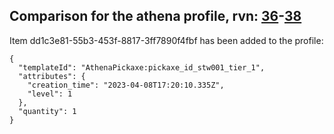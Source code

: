 ## Comparison for the athena profile, rvn: [36](https://github.com/PRO100KatYT/FortniteProfileRevisions/tree/main/profiles/athena/36%20athena.json)-[38](https://github.com/PRO100KatYT/FortniteProfileRevisions/tree/main/profiles/athena/38%20athena.json)

Item dd1c3e81-55b3-453f-8817-3ff7890f4fbf has been added to the profile:

```
{
  "templateId": "AthenaPickaxe:pickaxe_id_stw001_tier_1",
  "attributes": {
    "creation_time": "2023-04-08T17:20:10.335Z",
    "level": 1
  },
  "quantity": 1
}
```

<br><br>
